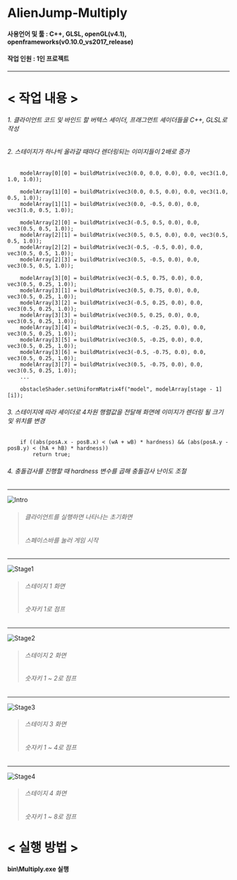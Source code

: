 # AlienJump-Multiply

#### 사용언어 및 툴 : C++, GLSL, openGL(v4.1), openframeworks(v0.10.0_vs2017_release)
#### 작업 인원 : 1인 프로젝트

-----------------------
# < 작업 내용 >
###### 1. 클라이언트 코드 및 바인드 할 버텍스 셰이더, 프래그먼트 셰이더들을 C++, GLSL로 작성
###### 2. 스테이지가 하나씩 올라갈 때마다 렌더링되는 이미지들이 2배로 증가

  		modelArray[0][0] = buildMatrix(vec3(0.0, 0.0, 0.0), 0.0, vec3(1.0, 1.0, 1.0));

		modelArray[1][0] = buildMatrix(vec3(0.0, 0.5, 0.0), 0.0, vec3(1.0, 0.5, 1.0));
		modelArray[1][1] = buildMatrix(vec3(0.0, -0.5, 0.0), 0.0, vec3(1.0, 0.5, 1.0));

		modelArray[2][0] = buildMatrix(vec3(-0.5, 0.5, 0.0), 0.0, vec3(0.5, 0.5, 1.0));
		modelArray[2][1] = buildMatrix(vec3(0.5, 0.5, 0.0), 0.0, vec3(0.5, 0.5, 1.0));
		modelArray[2][2] = buildMatrix(vec3(-0.5, -0.5, 0.0), 0.0, vec3(0.5, 0.5, 1.0));
		modelArray[2][3] = buildMatrix(vec3(0.5, -0.5, 0.0), 0.0, vec3(0.5, 0.5, 1.0));

		modelArray[3][0] = buildMatrix(vec3(-0.5, 0.75, 0.0), 0.0, vec3(0.5, 0.25, 1.0));
		modelArray[3][1] = buildMatrix(vec3(0.5, 0.75, 0.0), 0.0, vec3(0.5, 0.25, 1.0));
		modelArray[3][2] = buildMatrix(vec3(-0.5, 0.25, 0.0), 0.0, vec3(0.5, 0.25, 1.0));
		modelArray[3][3] = buildMatrix(vec3(0.5, 0.25, 0.0), 0.0, vec3(0.5, 0.25, 1.0));
		modelArray[3][4] = buildMatrix(vec3(-0.5, -0.25, 0.0), 0.0, vec3(0.5, 0.25, 1.0));
		modelArray[3][5] = buildMatrix(vec3(0.5, -0.25, 0.0), 0.0, vec3(0.5, 0.25, 1.0));
		modelArray[3][6] = buildMatrix(vec3(-0.5, -0.75, 0.0), 0.0, vec3(0.5, 0.25, 1.0));
		modelArray[3][7] = buildMatrix(vec3(0.5, -0.75, 0.0), 0.0, vec3(0.5, 0.25, 1.0));
		...
		
		obstacleShader.setUniformMatrix4f("model", modelArray[stage - 1][i]);
###### 3. 스테이지에 따라 셰이더로 4차원 행렬값을 전달해 화면에 이미지가 렌더링 될 크기 및 위치를 변경

		if ((abs(posA.x - posB.x) < (wA + wB) * hardness) && (abs(posA.y - posB.y) < (hA + hB) * hardness))
			return true;
###### 4. 충돌검사를 진행할 때 hardness 변수를 곱해 충돌검사 난이도 조절

-----------------------
![Intro](https://user-images.githubusercontent.com/75113789/101166611-ea9d8080-367b-11eb-8729-832c76d916e7.PNG)
> ###### 클라이언트를 실행하면 나타나는 초기화면
> ###### 스페이스바를 눌러 게임 시작

-----------------------
![Stage1](https://user-images.githubusercontent.com/75113789/101171663-71099080-3683-11eb-96a5-897738385702.PNG)
> ###### 스테이지 1 화면
> ###### 숫자키 1로 점프

-----------------------
![Stage2](https://user-images.githubusercontent.com/75113789/101171666-723abd80-3683-11eb-8e58-03c51d64abfc.PNG)
> ###### 스테이지 2 화면
> ###### 숫자키 1 ~ 2로 점프

-----------------------
![Stage3](https://user-images.githubusercontent.com/75113789/101171667-723abd80-3683-11eb-9e45-c9a00dbf384f.PNG)
> ###### 스테이지 3 화면
> ###### 숫자키 1 ~ 4로 점프

-----------------------
![Stage4](https://user-images.githubusercontent.com/75113789/101171668-72d35400-3683-11eb-95b6-9a9e6738817f.PNG)
> ###### 스테이지 4 화면
> ###### 숫자키 1 ~ 8로 점프

# < 실행 방법 >
#### bin\Multiply.exe 실행
